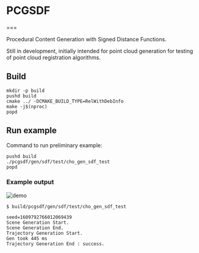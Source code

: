 # PCGSDF

===

Procedural Content Generation with Signed Distance Functions.

Still in development, initially intended for point cloud generation for testing of point cloud registration algorithms.

## Build

```
mkdir -p build
pushd build
cmake ../ -DCMAKE_BUILD_TYPE=RelWithDebInfo
make -j$(nproc)
popd
```

## Run example

Command to run preliminary example:

```
pushd build
./pcgsdf/gen/sdf/test/cho_gen_sdf_test
popd
```

### Example output

![demo](img/2021-01-04-output.gif)

```
$ build/pcgsdf/gen/sdf/test/cho_gen_sdf_test

seed=1609792766012069439
Scene Generation Start.
Scene Generation End.
Trajectory Generation Start.
Gen took 445 ms
Trajectory Generation End : success.
```
